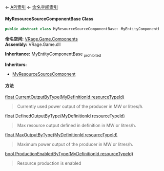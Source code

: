 ← [API索引](Api-Index) ← [命名空间索引](Namespace-Index)

#### MyResourceSourceComponentBase Class

```csharp
public abstract class MyResourceSourceComponentBase: MyEntityComponentBase
```

**命名空间:** [VRage.Game.Components](VRage.Game.Components)  
**Assembly:** VRage.Game.dll

**Inheritance:**   MyEntityComponentBase <sub>prohibited</sub>

**Inheritors:**  
* [MyResourceSourceComponent](Sandbox.Game.EntityComponents.MyResourceSourceComponent)

#### 方法

[float CurrentOutputByType(MyDefinitionId resourceTypeId)](VRage.Game.Components.MyResourceSourceComponentBase.CurrentOutputByType)

> Currently used power output of the producer in MW or litres/h.

[float DefinedOutputByType(MyDefinitionId resourceTypeId)](VRage.Game.Components.MyResourceSourceComponentBase.DefinedOutputByType)

> Max resource output defined in definition in MW or litres/h.

[float MaxOutputByType(MyDefinitionId resourceTypeId)](VRage.Game.Components.MyResourceSourceComponentBase.MaxOutputByType)

> Maximum power output of the producer in MW or litres/h.

[bool ProductionEnabledByType(MyDefinitionId resourceTypeId)](VRage.Game.Components.MyResourceSourceComponentBase.ProductionEnabledByType)

> Resource production is enabled

